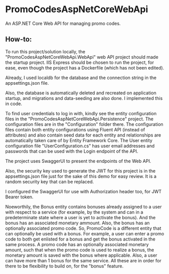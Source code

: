 # PromoCodesAspNetCoreWebApi
An ASP.NET Core Web API for managing promo codes.

## How-to:

To run this project/solution locally, the "PromoCodesAspNetCoreWebApi.WebApi" web API project should made the startup project. IIS Express should be chosen to run the project, for ease, even though the project has a Dockerfile (which has not been edited).

Already, I used localdb for the database and the connection string in the appsettings.json file.

Also, the database is automatically deleted and recreated on application startup, and migrations and data-seeding are also done. I implemented this in code.

To find user credentials to log in with, kindly see the entity configuration files in the "PromoCodesAspNetCoreWebApi.Persistence" project. The configuration files are in the "Configuration" folder there. The configuration files contain both entity configurations using Fluent API (instead of attributes) and also contain seed data for each entity and relationships are automatically taken care of by Entity Framework Core. The User entity configuration file "UserConfiguration.cs" has user email addresses and passwords that can be used with the Login endpoint of the API.

The project uses SwaggerUI to present the endpoints of the Web API.

Also, the security key used to generate the JWT for this project is in the appsettings.json file just for the sake of this demo for easy review. It is a random security key that can be replaced.

I configured the SwaggerUI for use with Authorization header too, for JWT Bearer token.

Noeworthily, the Bonus entity contains bonuses already assigned to a user with respect to a service (for example, by the system and can in a predeterminate state where a user is yet to activate the bonus). And the bonus has an associated monetary ammount. Also, the bonus has an optionally associated promo code. So, PromoCode is a different entity that can optionally be used with a bonus. For example, a user can enter a promo code to both get enlisted for a bonus and get the bonus activated in the same process. A promo code has an optionally associated monetary amount, such that when the promo code is used to realize a bonus, the monetary amount is saved with the bonus where applicable. Also, a user can have more than 1 bonus for the same service. All these are in order for there to be flexibility to build on, for the "bonus" feature.
